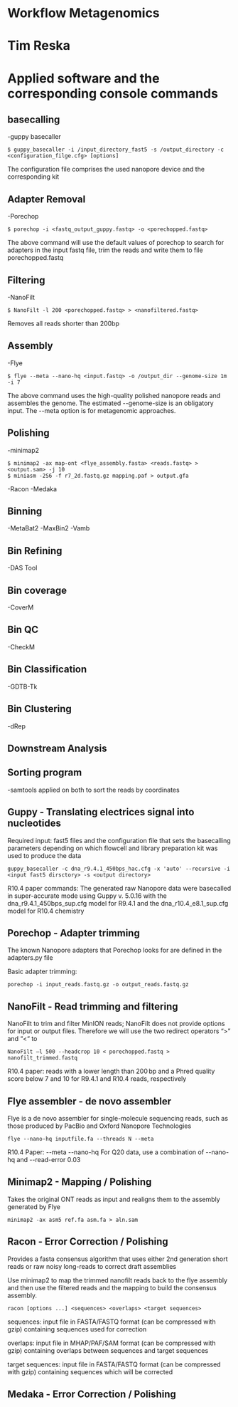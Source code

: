# Workflow Metagenomics
# Tim Reska 

# Applied software and the corresponding console commands
## basecalling 
-guppy basecaller

```shell
$ guppy_basecaller -i /input_directory_fast5 -s /output_directory -c <configuration_filge.cfg> [options]
```
The configuration file comprises the used nanopore device and the corresponding kit


## Adapter Removal
-Porechop

```shell
$ porechop -i <fastq_output_guppy.fastq> -o <porechopped.fastq> 
```
The above command will use the default values of porechop to search for adapters in the input fastq file, trim the reads and write them to file porechopped.fastq

## Filtering
-NanoFilt

```shell
$ NanoFilt -l 200 <porechopped.fastq> > <nanofiltered.fastq>
```
Removes all reads shorter than 200bp

## Assembly
-Flye

```shell
$ flye --meta --nano-hq <input.fastq> -o /output_dir --genome-size 1m -i 7
```
The above command uses the high-quality polished nanopore reads and assembles the genome. The estimated --genome-size is an obligatory input. The --meta option is for metagenomic approaches. 

## Polishing
-minimap2

```shell
$ minimap2 -ax map-ont <flye_assembly.fasta> <reads.fastq> > <output.sam> -j 10
$ miniasm -2S6 -f r7_2d.fastq.gz mapping.paf > output.gfa
```
-Racon
-Medaka

## Binning
-MetaBat2
-MaxBin2
-Vamb

## Bin Refining
-DAS Tool

## Bin coverage
-CoverM

## Bin QC
-CheckM

## Bin Classification
-GDTB-Tk

## Bin Clustering
-dRep

## Downstream Analysis
## Sorting program
-samtools applied on both to sort the reads by coordinates


## Guppy - Translating electrices signal into nucleotides

Required input: fast5 files and the configuration file that sets the basecalling parameters depending on which flowcell and library preparation kit was used to produce the data

```guppy_basecaller -c dna_r9.4.1_450bps_hac.cfg -x 'auto' --recursive -i <input fast5 dirsctory> -s <output directory>```

R10.4 paper commands: The generated raw Nanopore data were basecalled in super-accurate mode using Guppy v. 5.0.16 with the dna_r9.4.1_450bps_sup.cfg model for R9.4.1 and the dna_r10.4_e8.1_sup.cfg model for R10.4 chemistry

## Porechop - Adapter trimming

The known Nanopore adapters that Porechop looks for are defined in the adapters.py file

Basic adapter trimming: 

```porechop -i input_reads.fastq.gz -o output_reads.fastq.gz```


## NanoFilt - Read trimming and filtering

NanoFilt to trim and filter MinION reads; NanoFilt does not provide options for input or output files. Therefore we will use the two redirect operators “>” and “<“ to

```NanoFilt –l 500 --headcrop 10 < porechopped.fastq > nanofilt_trimmed.fastq```

R10.4 paper: reads with a lower length than 200 bp and a Phred quality score below 7 and 10 for R9.4.1 and R10.4 reads, respectively

## Flye assembler - de novo assembler

Flye is a de novo assembler for single-molecule sequencing reads, such as those produced by PacBio and Oxford Nanopore Technologies

```flye --nano-hq inputfile.fa --threads N --meta```

R10.4 Paper: --meta --nano-hq
For Q20 data, use a combination of --nano-hq and --read-error 0.03

## Minimap2 - Mapping / Polishing

Takes the original ONT reads as input and realigns them to the assembly generated by Flye

```minimap2 -ax asm5 ref.fa asm.fa > aln.sam```


## Racon - Error Correction / Polishing 

Provides a fasta consensus algorithm that uses either 2nd generation short reads or raw noisy long-reads to correct draft assemblies

Use minimap2 to map the trimmed nanofilt reads back to the flye assembly and then use the filtered reads and the mapping to build the consensus assembly.

```racon [options ...] <sequences> <overlaps> <target sequences>```

    
sequences: input file in FASTA/FASTQ format (can be compressed with gzip) containing sequences used for correction

overlaps: input file in MHAP/PAF/SAM format (can be compressed with gzip) containing overlaps between sequences and target sequences

target sequences: input file in FASTA/FASTQ format (can be compressed with gzip) containing sequences which will be corrected
     

## Medaka - Error Correction / Polishing 

